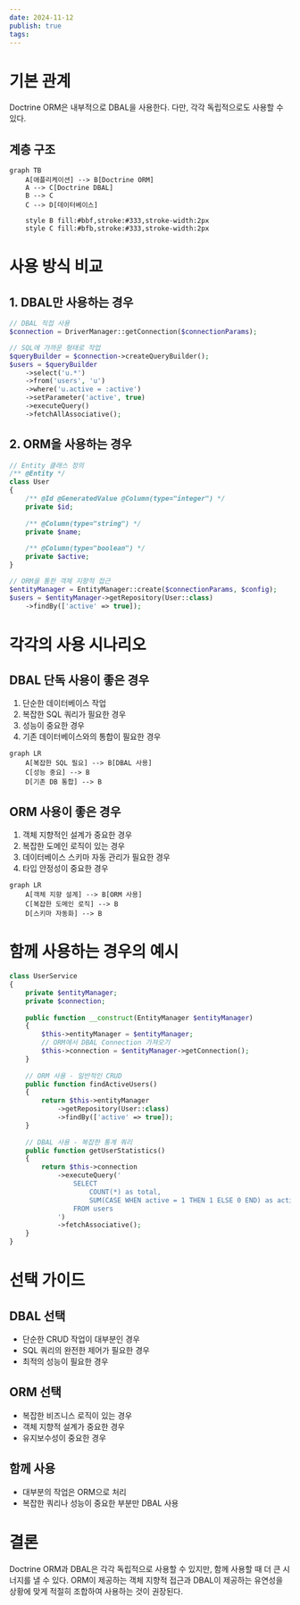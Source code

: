 ```yaml
---
date: 2024-11-12
publish: true
tags:
---
```

# 기본 관계
Doctrine ORM은 내부적으로 DBAL을 사용한다. 다만, 각각 독립적으로도 사용할 수 있다.

## 계층 구조
```mermaid
graph TB
    A[애플리케이션] --> B[Doctrine ORM]
    A --> C[Doctrine DBAL]
    B --> C
    C --> D[데이터베이스]
    
    style B fill:#bbf,stroke:#333,stroke-width:2px
    style C fill:#bfb,stroke:#333,stroke-width:2px
```

# 사용 방식 비교

## 1. DBAL만 사용하는 경우
```php
// DBAL 직접 사용
$connection = DriverManager::getConnection($connectionParams);

// SQL에 가까운 형태로 작업
$queryBuilder = $connection->createQueryBuilder();
$users = $queryBuilder
    ->select('u.*')
    ->from('users', 'u')
    ->where('u.active = :active')
    ->setParameter('active', true)
    ->executeQuery()
    ->fetchAllAssociative();
```

## 2. ORM을 사용하는 경우
```php
// Entity 클래스 정의
/** @Entity */
class User
{
    /** @Id @GeneratedValue @Column(type="integer") */
    private $id;
    
    /** @Column(type="string") */
    private $name;
    
    /** @Column(type="boolean") */
    private $active;
}

// ORM을 통한 객체 지향적 접근
$entityManager = EntityManager::create($connectionParams, $config);
$users = $entityManager->getRepository(User::class)
    ->findBy(['active' => true]);
```

# 각각의 사용 시나리오

## DBAL 단독 사용이 좋은 경우
1. 단순한 데이터베이스 작업
2. 복잡한 SQL 쿼리가 필요한 경우
3. 성능이 중요한 경우
4. 기존 데이터베이스와의 통합이 필요한 경우

```mermaid
graph LR
    A[복잡한 SQL 필요] --> B[DBAL 사용]
    C[성능 중요] --> B
    D[기존 DB 통합] --> B
```

## ORM 사용이 좋은 경우
1. 객체 지향적인 설계가 중요한 경우
2. 복잡한 도메인 로직이 있는 경우
3. 데이터베이스 스키마 자동 관리가 필요한 경우
4. 타입 안정성이 중요한 경우

```mermaid
graph LR
    A[객체 지향 설계] --> B[ORM 사용]
    C[복잡한 도메인 로직] --> B
    D[스키마 자동화] --> B
```

# 함께 사용하는 경우의 예시

```php
class UserService
{
    private $entityManager;
    private $connection;
    
    public function __construct(EntityManager $entityManager)
    {
        $this->entityManager = $entityManager;
        // ORM에서 DBAL Connection 가져오기
        $this->connection = $entityManager->getConnection();
    }
    
    // ORM 사용 - 일반적인 CRUD
    public function findActiveUsers()
    {
        return $this->entityManager
            ->getRepository(User::class)
            ->findBy(['active' => true]);
    }
    
    // DBAL 사용 - 복잡한 통계 쿼리
    public function getUserStatistics()
    {
        return $this->connection
            ->executeQuery('
                SELECT 
                    COUNT(*) as total,
                    SUM(CASE WHEN active = 1 THEN 1 ELSE 0 END) as active_count
                FROM users
            ')
            ->fetchAssociative();
    }
}
```

# 선택 가이드

## DBAL 선택
- 단순한 CRUD 작업이 대부분인 경우
- SQL 쿼리의 완전한 제어가 필요한 경우
- 최적의 성능이 필요한 경우

## ORM 선택
- 복잡한 비즈니스 로직이 있는 경우
- 객체 지향적 설계가 중요한 경우
- 유지보수성이 중요한 경우

## 함께 사용
- 대부분의 작업은 ORM으로 처리
- 복잡한 쿼리나 성능이 중요한 부분만 DBAL 사용

# 결론
Doctrine ORM과 DBAL은 각각 독립적으로 사용할 수 있지만, 함께 사용할 때 더 큰 시너지를 낼 수 있다. ORM이 제공하는 객체 지향적 접근과 DBAL이 제공하는 유연성을 상황에 맞게 적절히 조합하여 사용하는 것이 권장된다.